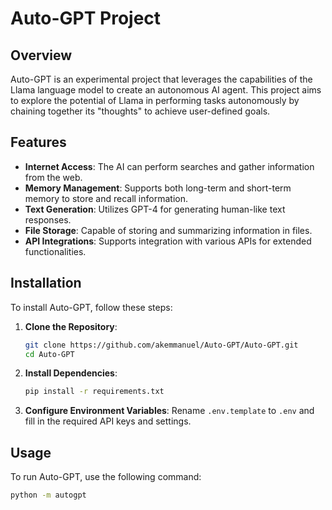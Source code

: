 # Auto-GPT Project

## Overview

Auto-GPT is an experimental project that leverages the capabilities of the Llama language model to create an autonomous AI agent. This project aims to explore the potential of Llama in performing tasks autonomously by chaining together its "thoughts" to achieve user-defined goals.

## Features

- **Internet Access**: The AI can perform searches and gather information from the web.
- **Memory Management**: Supports both long-term and short-term memory to store and recall information.
- **Text Generation**: Utilizes GPT-4 for generating human-like text responses.
- **File Storage**: Capable of storing and summarizing information in files.
- **API Integrations**: Supports integration with various APIs for extended functionalities.

## Installation

To install Auto-GPT, follow these steps:

1. **Clone the Repository**:
    ```bash
    git clone https://github.com/akemmanuel/Auto-GPT/Auto-GPT.git
    cd Auto-GPT
    ```

2. **Install Dependencies**:
    ```bash
    pip install -r requirements.txt
    ```

3. **Configure Environment Variables**:
    Rename `.env.template` to `.env` and fill in the required API keys and settings.

## Usage

To run Auto-GPT, use the following command:

```bash
python -m autogpt
```
